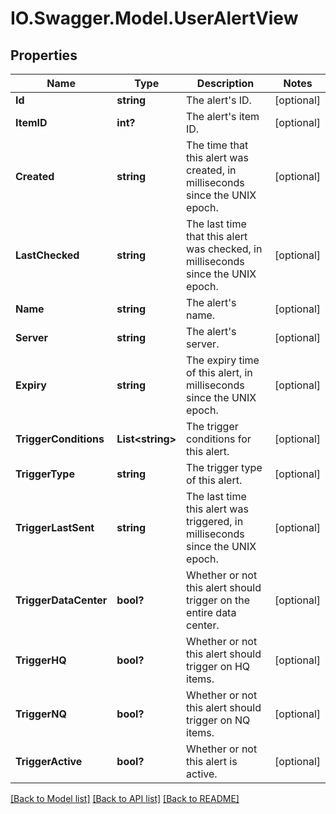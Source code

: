 # IO.Swagger.Model.UserAlertView
## Properties

Name | Type | Description | Notes
------------ | ------------- | ------------- | -------------
**Id** | **string** | The alert&#39;s ID. | [optional] 
**ItemID** | **int?** | The alert&#39;s item ID. | [optional] 
**Created** | **string** | The time that this alert was created, in milliseconds since the UNIX epoch. | [optional] 
**LastChecked** | **string** | The last time that this alert was checked, in milliseconds since the UNIX epoch. | [optional] 
**Name** | **string** | The alert&#39;s name. | [optional] 
**Server** | **string** | The alert&#39;s server. | [optional] 
**Expiry** | **string** | The expiry time of this alert, in milliseconds since the UNIX epoch. | [optional] 
**TriggerConditions** | **List&lt;string&gt;** | The trigger conditions for this alert. | [optional] 
**TriggerType** | **string** | The trigger type of this alert. | [optional] 
**TriggerLastSent** | **string** | The last time this alert was triggered, in milliseconds since the UNIX epoch. | [optional] 
**TriggerDataCenter** | **bool?** | Whether or not this alert should trigger on the entire data center. | [optional] 
**TriggerHQ** | **bool?** | Whether or not this alert should trigger on HQ items. | [optional] 
**TriggerNQ** | **bool?** | Whether or not this alert should trigger on NQ items. | [optional] 
**TriggerActive** | **bool?** | Whether or not this alert is active. | [optional] 

[[Back to Model list]](../README.md#documentation-for-models) [[Back to API list]](../README.md#documentation-for-api-endpoints) [[Back to README]](../README.md)

